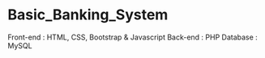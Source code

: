 # Basic_Banking_System
Front-end : HTML, CSS, Bootstrap &amp; Javascript  Back-end : PHP  Database : MySQL  
